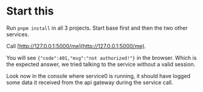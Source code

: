 # Start this

Run `pnpm install` in all 3 projects. Start base first and then the two other services.

Call [http://127.0.0.1:5000/me](http://127.0.0.1:5000/me).

You will see `{"code":401,"msg":"not authorized!"}` in the browser. Which is the expected
answer, we tried talking to the service without a valid session.

Look now in the console where service0 is running, it should have logged some data it
received from the api gateway during the service call.
